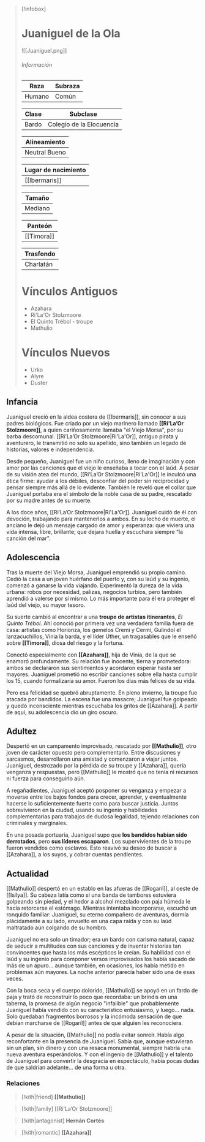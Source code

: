 
> [!infobox]
> # Juaniguel de la Ola
> ![[Juaniguel.png]]
> ###### Información
> | Raza  | Subraza |
> | ------ | -------- |
> |  Humano    |    Común  |
> 
> | Clase      | Subclase                 |
> | --------- | ------------------- |
> | Bardo |  Colegio de la Elocuencia |
> 
> | Alineamiento       |
> | ----------------- |
> | Neutral Bueno |
> 
> | Lugar de nacimiento |
> | --------------------- |
> | [[Ibermaris]]               |
>
> | Tamaño  |
> | --------- |
> | Mediano |
>
> | Panteón |
> | -------- |
> | [[Timora]] |
> 
>| Trasfondo |
> | -------- |
> | Charlatán   |
>
> # Vínculos Antiguos
> - Azahara
> - Ri'La'Or Stolzmoore
> - El Quinto Trébol - troupe
> - Mathulio
> # Vínculos Nuevos
> - Urko 
> - Alyre
> - Duster



## **Infancia**

Juaniguel creció en la aldea costera de [[Ibermaris]], sin conocer a sus padres biológicos. Fue criado por un viejo marinero llamado **[[Ri’La’Or Stolzmoore]]**, a quien cariñosamente llamaba "el Viejo Morsa", por su barba descomunal. [[Ri’La’Or Stolzmoore|Ri'La'Or]], antiguo pirata y aventurero, le transmitió no solo su apellido, sino también un legado de historias, valores e independencia.

Desde pequeño, Juaniguel fue un niño curioso, lleno de imaginación y con amor por las canciones que el viejo le enseñaba a tocar con el laúd. A pesar de su visión atea del mundo, [[Ri’La’Or Stolzmoore|Ri'La'Or]] le inculcó una ética firme: ayudar a los débiles, desconfiar del poder sin reciprocidad y pensar siempre más allá de lo evidente. También le reveló que el collar que Juaniguel portaba era el símbolo de la noble casa de su padre, rescatado por su madre antes de su muerte.

A los doce años, [[Ri’La’Or Stolzmoore|Ri'La'Or]]. Juaniguel cuidó de él con devoción, trabajando para mantenerlos a ambos. En su lecho de muerte, el anciano le dejó un mensaje cargado de amor y esperanza: que viviera una vida intensa, libre, brillante; que dejara huella y escuchara siempre “la canción del mar”.

## **Adolescencia**

Tras la muerte del Viejo Morsa, Juaniguel emprendió su propio camino. Cedió la casa a un joven huérfano del puerto y, con su laúd y su ingenio, comenzó a ganarse la vida viajando. Experimentó la dureza de la vida urbana: robos por necesidad, palizas, negocios turbios, pero también aprendió a valerse por sí mismo. Lo más importante para él era proteger el laúd del viejo, su mayor tesoro.

Su suerte cambió al encontrar a una **troupe de artistas itinerantes**, _El Quinto Trébol_. Ahí conoció por primera vez una verdadera familia fuera de casa: artistas como Horionza, los gemelos Cremi y Cermi, Gulindol el lanzacuchillos, Vinia la barda, y el líder Uther, un tragasables que le enseñó sobre **[[Timora]]**, diosa del riesgo y la fortuna.

Conectó especialmente con **[[Azahara]]**, hija de Vinia, de la que se enamoró profundamente. Su relación fue inocente, tierna y prometedora: ambos se declararon sus sentimientos y acordaron esperar hasta ser mayores. Juaniguel prometió no escribir canciones sobre ella hasta cumplir los 15, cuando formalizaría su amor. Fueron los días más felices de su vida.

Pero esa felicidad se quebró abruptamente. En pleno invierno, la troupe fue atacada por bandidos. La escena fue una masacre; Juaniguel fue golpeado y quedó inconsciente mientras escuchaba los gritos de [[Azahara]]. A partir de aquí, su adolescencia dio un giro oscuro.

## **Adultez**

Despertó en un campamento improvisado, rescatado por **[[Mathulio]]**, otro joven de carácter opuesto pero complementario. Entre discusiones y sarcasmos, desarrollaron una amistad y comenzaron a viajar juntos. Juaniguel, destrozado por la pérdida de su troupe y [[Azahara]], quería venganza y respuestas, pero [[Mathulio]] le mostró que no tenía ni recursos ni fuerza para conseguirlo aún.

A regañadientes, Juaniguel aceptó posponer su venganza y empezar a moverse entre los bajos fondos para crecer, aprender, y eventualmente hacerse lo suficientemente fuerte como para buscar justicia. Juntos sobrevivieron en la ciudad, usando su ingenio y habilidades complementarias para trabajos de dudosa legalidad, tejiendo relaciones con criminales y marginales.

En una posada portuaria, Juaniguel supo que **los bandidos habían sido derrotados**, pero **sus líderes escaparon**. Los supervivientes de la troupe fueron vendidos como esclavos. Esto reavivó su deseo de buscar a [[Azahara]], a los suyos, y cobrar cuentas pendientes.

## **Actualidad**

[[Mathulio]] despertó en un establo en las afueras de [[Rogaril]], al oeste de [[Isilya]]. Su cabeza latía como si una banda de tambores estuviera golpeando sin piedad, y el hedor a alcohol mezclado con paja húmeda le hacía retorcerse el estómago. Mientras intentaba incorporarse, escuchó un ronquido familiar: Juaniguel, su eterno compañero de aventuras, dormía plácidamente a su lado, envuelto en una capa raída y con su laúd maltratado aún colgando de su hombro.

Juaniguel no era solo un timador; era un bardo con carisma natural, capaz de seducir a multitudes con sus canciones y de inventar historias tan convincentes que hasta los más escépticos le creían. Su habilidad con el laúd y su ingenio para componer versos improvisados los había sacado de más de un apuro... aunque también, en ocasiones, los había metido en problemas aún mayores. La noche anterior parecía haber sido una de esas veces.

Con la boca seca y el cuerpo dolorido, [[Mathulio]] se apoyó en un fardo de paja y trató de reconstruir lo poco que recordaba: un brindis en una taberna, la promesa de algún negocio "infalible" que probablemente Juaniguel había vendido con su característico entusiasmo, y luego... nada. Solo quedaban fragmentos borrosos y la incómoda sensación de que debían marcharse de [[Rogaril]] antes de que alguien les reconociera.

A pesar de la situación, [[Mathulio]] no podía evitar sonreír. Había algo reconfortante en la presencia de Juaniguel. Sabía que, aunque estuvieran sin un plan, sin dinero y con una resaca monumental, siempre habría una nueva aventura esperándolos. Y con el ingenio de [[Mathulio]] y el talento de Juaniguel para convertir la desgracia en espectáculo, había pocas dudas de que saldrían adelante... de una forma u otra.


### Relaciones

> [!kith|friend] **[[Mathulio]]**

> [!kith|family] [[Ri’La’Or Stolzmoore]]

> [!kith|antagonist] **Hernán Cortés**

> [!kith|romantic] **[[Azahara]]** 



